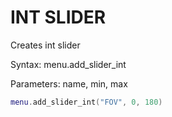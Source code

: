 # INT SLIDER

Creates int slider

Syntax:	menu.add_slider_int

Parameters:	name, min, max

```lua
menu.add_slider_int("FOV", 0, 180)
```
